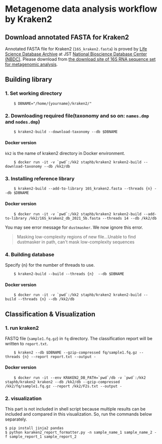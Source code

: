 # Metagenome data analysis workflow by Kraken2 

## Download annotated FASTA for Kraken2

Annotated FASTA file for Kraken2 (`16S_kraken2.fasta`) is proved by [Life Science Database Archive](https://dbarchive.biosciencedbc.jp/index-e.html) at JST [National Bioscience Database Center (NBDC)](https://biosciencedbc.jp/en/).
Please download from [the download site of 16S RNA sequence set for metagenomic analysis](https://dbarchive.biosciencedbc.jp/en/metagenomerefdb/download.html).

## Building library 

### 1. Set working directory
```
    $ DBNAME="/home/{yourname}/kraken2/"
```

### 2. Downloading required file(taxonomy and so on: `names.dmp` and `nodes.dmp`)
```
    $ kraken2-build --download-taxonomy --db $DBNAME
```

#### Docker version
`kk2` is the name of kraken2 directory in Docker environment.

```
    $ docker run -it -v `pwd`:/kk2 staphb/kraken2 kraken2-build --download-taxonomy --db /kk2/db
```

### 3. Installing reference library  

```
    $ kraken2-build --add-to-library 16S_kraken2.fasta --threads {n} --db $DBNAME
```

#### Docker version
```
    $ docker run -it -v `pwd`:/kk2 staphb/kraken2 kraken2-build --add-to-library /kk2/16S_kraken2_db_2021_5b.fasta --threads 14 --db /kk2/db
```

You may see error message for `dustmasker`. We now ignore this error.
> Masking low-complexity regions of new file...Unable to find dustmasker in path, can't mask low-complexity sequences

### 4. Building database
Specify {n} for the number of threads to use.

```
    $ kraken2-build --build --threads {n}  --db $DBNAME
```

#### Docker version
```
    $ docker run -it -v `pwd`:/kk2 staphb/kraken2 kraken2-build --build --threads {n} --db /kk2/db
```


## Classification & Visualization

### 1. run kraken2

FASTQ file (`sample1.fq.gz`) in `fq` directory.
The classification report will be written to `report.txt`.

```
    $ kraken2 --db $DBNAME --gzip-compressed fq/sample1.fq.gz --threads {n} --report report.txt --output -
```

#### Docker version

```
    $ docker run -it --env KRAKEN2_DB_PATH=`pwd`/db -v `pwd`:/kk2 staphb/kraken2 kraken2 --db /kk2/db --gzip-compressed /kk2/fq/sample1.fq.gz --report /kk2/F2s.txt --output - 
 ```

### 2. visualization

This part is not included in shell script because multiple results can be included and compared in this visualization.
So, run the commands below separately.

```
$ pip install jinja2 pandas
$ python karaken2_report_formatter.py -n sample_name_1 sample_name_2 -f sample_report_1 sample_report_2
```
